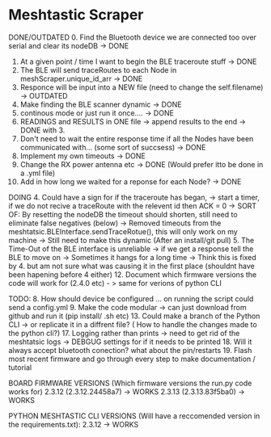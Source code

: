 # Meshtastic Scraper

DONE/OUTDATED
0. Find the Bluetooth device we are connected too over serial and clear its nodeDB -> DONE
1. At a given point / time I want to begin the BLE traceroute stuff                -> DONE
2. The BLE will send traceRoutes to each Node in meshScraper.unique_id_arr         -> DONE
3. Responce will be input into a NEW file (need to change the self.filename)       -> OUTDATED
6. Make finding the BLE scanner dynamic                                            -> DONE
10. continous mode or just run it once....                                         -> DONE
11. READINGS and RESULTS in ONE file -> append results to the end                  -> DONE with 3. 
16. Don't need to wait the entire response time if all the Nodes have been communicated with... (some sort of succsess) -> DONE
14. Implement my own timeouts                                                      -> DONE
7. Change the RX power antenna etc                                                 -> DONE (Would prefer itto be done in a .yml file)
15. Add in how long we waited for a reponse for each Node?                         -> DONE


DOING
4. Could have a sign for if the traceroute has began, -> start a timer, if we do not recive a traceRoute with the relevent id then ACK = 0
        -> SORT OF: By resetting the nodeDB the timeout should shorten, still need to eliminate false negatives (below)
        -> Removed timeouts from the meshtatsic.BLEInterface.sendTraceRotue(), this will only work on my machine -> Still need to make this dynamic (After an install/git pull)
5. The Time-Out of the BLE interface is unreliable -> if we get a response tell the BLE to move on -> Sometimes it hangs for a long time 
        -> Think this is fixed by 4. but am not sure what was causing it in the first place (shouldnt have been hapening before 4 either)
12. Document which firmware versions the code will work for (2.4.0 etc) - > same for verions of python CLI


TODO:
8. How should device be configured ... on running the script could send a config.yml 
9. Make the code modular -> can just download from github and run it (pip install/ .sh etc)
13. Could make a branch of the Python CLI -> or replicate it in a diffrent file? ( How to handle the changes made to the python cli?)
17. Logging rather than prints -> need to get rid of the meshtatsic logs -> DEBGUG settings for if it needs to be printed
18. Will it always accept bluetooth conection? what about the pin/restarts
19. Flash most recent firmware and go through every step to make documentation / tutorial


BOARD FIRMWARE VERSIONS (Which firmware versions the run.py code works for)
2.3.12 (2.3.12.24458a7) -> WORKS 
2.3.13 (2.3.13.83f5ba0) -> WORKS

PYTHON MESHTASTIC CLI VERSIONS (Will have a reccomended version in the requirements.txt): 
2.3.12 -> WORKS 
